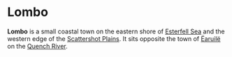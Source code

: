 # Lombo

**Lombo** is a small coastal town on the eastern shore of [Esterfell Sea](../../mote/esterfell/lenya/esterfell-sea) and the western edge of the [Scattershot Plains](../../mote/esterfell/lenya/scattershot-plains). It sits opposite the town of [Ëaruilë](earuile.md) on the [Quench River](../../mote/esterfell/lenya/quench-river).

